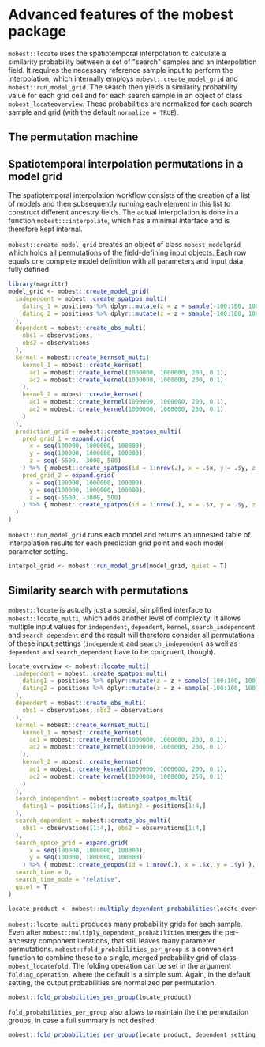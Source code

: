 # Advanced features of the mobest package

`mobest::locate` uses the spatiotemporal interpolation to calculate a similarity probability between a set of "search" samples and an interpolation field. It requires the necessary reference sample input to perform the interpolation, which internally employs `mobest::create_model_grid` and `mobest::run_model_grid`. The search then yields a similarity probability value for each grid cell and for each search sample in an object of class `mobest_locateoverview`. These probabilities are normalized for each search sample and grid (with the default `normalize = TRUE`).

## The permutation machine

## Spatiotemporal interpolation permutations in a model grid

The spatiotemporal interpolation workflow consists of the creation of a list of models and then subsequently running each element in this list to construct different ancestry fields. The actual interpolation is done in a function `mobest:::interpolate`, which has a minimal interface and is therefore kept internal.

`mobest::create_model_grid` creates an object of class `mobest_modelgrid` which holds all permutations of the field-defining input objects. Each row equals one complete model definition with all parameters and input data fully defined.

```r
library(magrittr)
model_grid <- mobest::create_model_grid(
  independent = mobest::create_spatpos_multi(
    dating_1 = positions %>% dplyr::mutate(z = z + sample(-100:100, 100)),
    dating_2 = positions %>% dplyr::mutate(z = z + sample(-100:100, 100))
  ),
  dependent = mobest::create_obs_multi(
    obs1 = observations,
    obs2 = observations
  ),
  kernel = mobest::create_kernset_multi(
    kernel_1 = mobest::create_kernset(
      ac1 = mobest::create_kernel(1000000, 1000000, 200, 0.1),
      ac2 = mobest::create_kernel(1000000, 1000000, 200, 0.1)
    ),
    kernel_2 = mobest::create_kernset(
      ac1 = mobest::create_kernel(1000000, 1000000, 200, 0.1),
      ac2 = mobest::create_kernel(1000000, 1000000, 250, 0.1)
    )
  ),
  prediction_grid = mobest::create_spatpos_multi(
    pred_grid_1 = expand.grid(
      x = seq(100000, 1000000, 100000), 
      y = seq(100000, 1000000, 100000),
      z = seq(-5500, -3000, 500)
    ) %>% { mobest::create_spatpos(id = 1:nrow(.), x = .$x, y = .$y, z = .$z) },
    pred_grid_2 = expand.grid(
      x = seq(100000, 1000000, 100000), 
      y = seq(100000, 1000000, 100000),
      z = seq(-5500, -3000, 500)
    ) %>% { mobest::create_spatpos(id = 1:nrow(.), x = .$x, y = .$y, z = .$z) }
  )
)
```

`mobest::run_model_grid` runs each model and returns an unnested table of interpolation results for each prediction grid point and each model parameter setting.

```r
interpol_grid <- mobest::run_model_grid(model_grid, quiet = T)
```

## Similarity search with permutations

`mobest::locate` is actually just a special, simplified interface to `mobest::locate_multi`, which adds another level of complexity. It allows multiple input values for `independent`, `dependent`, `kernel`, `search_independent` and `search_dependent` and the result will therefore consider all permutations of these input settings (`independent` and `search_independent` as well as `dependent` and `search_dependent` have to be congruent, though).

```r
locate_overview <- mobest::locate_multi(
  independent = mobest::create_spatpos_multi(
    dating1 = positions %>% dplyr::mutate(z = z + sample(-100:100, 100)),
    dating2 = positions %>% dplyr::mutate(z = z + sample(-100:100, 100))
  ),
  dependent = mobest::create_obs_multi(
    obs1 = observations, obs2 = observations
  ),
  kernel = mobest::create_kernset_multi(
    kernel_1 = mobest::create_kernset(
      ac1 = mobest::create_kernel(1000000, 1000000, 200, 0.1),
      ac2 = mobest::create_kernel(1000000, 1000000, 200, 0.1)
    ),
    kernel_2 = mobest::create_kernset(
      ac1 = mobest::create_kernel(1000000, 1000000, 200, 0.1),
      ac2 = mobest::create_kernel(1000000, 1000000, 250, 0.1)
    )
  ),
  search_independent = mobest::create_spatpos_multi(
    dating1 = positions[1:4,], dating2 = positions[1:4,]
  ),
  search_dependent = mobest::create_obs_multi(
    obs1 = observations[1:4,], obs2 = observations[1:4,]
  ),
  search_space_grid = expand.grid(
      x = seq(100000, 1000000, 100000), 
      y = seq(100000, 1000000, 100000)
    ) %>% { mobest::create_geopos(id = 1:nrow(.), x = .$x, y = .$y) },
  search_time = 0,
  search_time_mode = "relative",
  quiet = T
)

locate_product <- mobest::multiply_dependent_probabilities(locate_overview)
```

`mobest::locate_multi` produces many probability grids for each sample. Even after `mobest::multiply_dependent_probabilities` merges the per-ancestry component iterations, that still leaves many parameter permutations. `mobest::fold_probabilities_per_group` is a convenient function to combine these to a single, merged probability grid of class `mobest_locatefold`. The folding operation can be set in the argument `folding_operation`, where the default is a simple sum. Again, in the default setting, the output probabilities are normalized per permutation.

```r
mobest::fold_probabilities_per_group(locate_product)
```

`fold_probabilities_per_group` also allows to maintain the the permutation groups, in case a full summary is not desired:

```r
mobest::fold_probabilities_per_group(locate_product, dependent_setting_id, kernel_setting_id)
```
